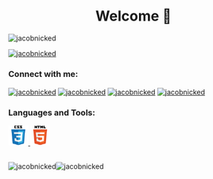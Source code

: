 <h1 align="center">Welcome 👋</h1>
<p align="left"> <img src="https://komarev.com/ghpvc/?username=jacobnicked&label=Profile%20views&color=0f0f0f&style=flat" alt="jacobnicked" /> </p>

<p align="left"> <a href="https://twitter.com/jacobnicked" target="blank"><img src="https://img.shields.io/twitter/follow/jacobnicked?logo=twitter&style=for-the-badge" alt="jacobnicked" /></a></p>

<h3 align="left">Connect with me:</h3>
<p align="left">
<a href="https://twitter.com/jacobnicked" target="blank"><img align="center" src="https://raw.githubusercontent.com/rahuldkjain/github-profile-readme-generator/master/src/images/icons/Social/twitter.svg" alt="jacobnicked" height="30" width="40" /></a>
<a href="https://facebook.com/jacobnicked" target="blank"><img align="center" src="https://raw.githubusercontent.com/rahuldkjain/github-profile-readme-generator/master/src/images/icons/Social/facebook.svg" alt="jacobnicked" height="30" width="40" /></a>
<a href="https://instagram.com/jacobnicked" target="blank"><img align="center" src="https://raw.githubusercontent.com/rahuldkjain/github-profile-readme-generator/master/src/images/icons/Social/instagram.svg" alt="jacobnicked" height="30" width="40" /></a>
<a href="https://www.youtube.com/c/jacobnicked" target="blank"><img align="center" src="https://raw.githubusercontent.com/rahuldkjain/github-profile-readme-generator/master/src/images/icons/Social/youtube.svg" alt="jacobnicked" height="30" width="40" /></a>
</p>

<h3 align="left">Languages and Tools:</h3>
<p align="left"> <a href="https://www.w3schools.com/css/" target="_blank" rel="noreferrer"> <img src="https://raw.githubusercontent.com/devicons/devicon/master/icons/css3/css3-original-wordmark.svg" alt="css3" width="40" height="40"/> </a> <a href="https://www.w3.org/html/" target="_blank" rel="noreferrer"> <img src="https://raw.githubusercontent.com/devicons/devicon/master/icons/html5/html5-original-wordmark.svg" alt="html5" width="40" height="40"/> </a> </p>

<!--<h3 align="left">Support:</h3>
<p><a href="https://www.buymeacoffee.com/jacobnicked"> <img align="left" src="https://cdn.buymeacoffee.com/buttons/v2/default-yellow.png" height="50" width="210" alt="jacobnicked" /></a></p>-->

<br>

<div>
  &nbsp;<img align="left" src="https://github-readme-stats.vercel.app/api?username=jacobnicked&show_icons=true&theme=dark&locale=en" alt="jacobnicked" />
  <img align="left" src="https://github-readme-stats.vercel.app/api/top-langs?username=jacobnicked&show_icons=true&theme=dark&locale=en&layout=compact" alt="jacobnicked" />
</div>
<br>
